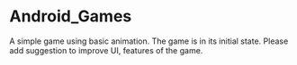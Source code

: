 # Android_Games
A simple game using basic animation. The game is in its initial state. Please add suggestion to improve UI, features of the game.

